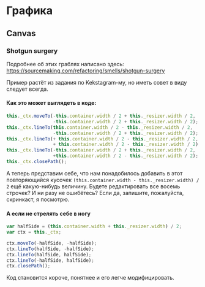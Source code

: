 # Графика

## Canvas

### Shotgun surgery

Подробнее об этих граблях написано здесь:
https://sourcemaking.com/refactoring/smells/shotgun-surgery

Пример растёт из задания по Kekstagram-му, но иметь совет в виду следует всегда.

#### Как это может выглядеть в коде:

``` javascript
this._ctx.moveTo(-this.container.width / 2 + this._resizer.width / 2,
                 -this.container.width / 2 + this._resizer.width / 2);
this._ctx.lineTo(this.container.width / 2 - this._resizer.width / 2,
                 -this.container.width / 2 + this._resizer.width / 2);
this._ctx.lineTo(+ this.container.width / 2 - this._resizer.width / 2,
                 + this.container.width / 2 - this._resizer.width / 2);
this._ctx.lineTo(-this.container.width / 2 + this._resizer.width / 2,
                 +this.container.width / 2 - this._resizer.width / 2);
this._ctx.closePath();
```

А теперь представим себе, что нам понадобилось добавить в этот повторяющийся кусочек `(this.container.width - this._resizer.width) / 2` ещё какую-нибудь величину. Будете редактировать все восемь строчек? И ни разу не ошибётесь? Если да, запишите, пожалуйста, скринкаст, я посмотрю.

#### А если не стрелять себе в ногу

``` javascript
var halfSide = (this.container.width + this._resizer.width) / 2;
var ctx = this._ctx;

ctx.moveTo(-halfSide, -halfSide);
ctx.lineTo(halfSide, -halfSide);
ctx.lineTo(halfSide, halfSide);
ctx.lineTo(-halfSide, halfSide);
ctx.closePath();
```

Код становится короче, понятнее и его легче модифицировать.